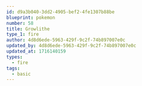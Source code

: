 ```yaml
---
id: d9a3b040-3dd2-4905-bef2-4fe1307b88be
blueprint: pokemon
number: 58
title: Growlithe
type_1: fire
author: 4d8d6ede-5963-429f-9c2f-74b897007e0c
updated_by: 4d8d6ede-5963-429f-9c2f-74b897007e0c
updated_at: 1716140159
types:
  - fire
tags:
  - basic
---
```

